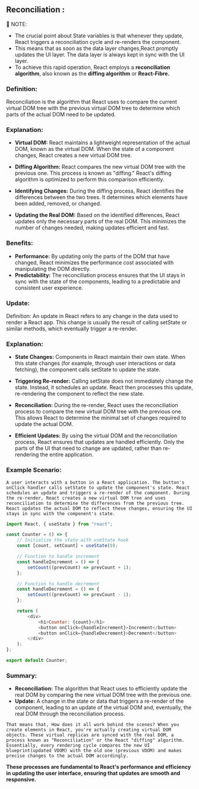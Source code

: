 ## Reconciliation :

📢 NOTE:

-   The crucial point about State variables is that whenever they update, React triggers a reconciliation cycle and re-renders the component.
-   This means that as soon as the data layer changes,React promptly updates the UI layer. The data layer is always kept in sync with the UI layer.
-   To achieve this rapid operation, React employs a **reconciliation algorithm**, also known as the **diffing algorithm** or **React-Fibre.**

### Definition:

Reconciliation is the algorithm that React uses to compare the current virtual DOM tree with the previous virtual DOM tree to determine which parts of the actual DOM need to be updated.

### Explanation:

-   **Virtual DOM:** React maintains a lightweight representation of the actual DOM, known as the virtual DOM. When the state of a component changes, React creates a new virtual DOM tree.

-   **Diffing Algorithm:** React compares the new virtual DOM tree with the previous one. This process is known as "diffing." React's diffing algorithm is optimized to perform this comparison efficiently.

-   **Identifying Changes:** During the diffing process, React identifies the differences between the two trees. It determines which elements have been added, removed, or changed.

-   **Updating the Real DOM:** Based on the identified differences, React updates only the necessary parts of the real DOM. This minimizes the number of changes needed, making updates efficient and fast.

### Benefits:

-   **Performance:** By updating only the parts of the DOM that have changed, React minimizes the performance cost associated with manipulating the DOM directly.
-   **Predictability:** The reconciliation process ensures that the UI stays in sync with the state of the components, leading to a predictable and consistent user experience.

### Update:

Definition:
An update in React refers to any change in the data used to render a React app. This change is usually the result of calling setState or similar methods, which eventually trigger a re-render.

### Explanation:

-   **State Changes:** Components in React maintain their own state. When this state changes (for example, through user interactions or data fetching), the component calls setState to update the state.

-   **Triggering Re-render:** Calling setState does not immediately change the state. Instead, it schedules an update. React then processes this update, re-rendering the component to reflect the new state.

-   **Reconciliation:** During the re-render, React uses the reconciliation process to compare the new virtual DOM tree with the previous one. This allows React to determine the minimal set of changes required to update the actual DOM.

-   **Efficient Updates:** By using the virtual DOM and the reconciliation process, React ensures that updates are handled efficiently. Only the parts of the UI that need to change are updated, rather than re-rendering the entire application.

### Example Scenario:

`A user interacts with a button in a React application.
The button's onClick handler calls setState to update the component's state.
React schedules an update and triggers a re-render of the component.
During the re-render, React creates a new virtual DOM tree and uses reconciliation to determine the differences from the previous tree.
React updates the actual DOM to reflect these changes, ensuring the UI stays in sync with the component's state.`

```js
import React, { useState } from "react";

const Counter = () => {
    // Initialize the state with useState hook
    const [count, setCount] = useState(0);

    // Function to handle increment
    const handleIncrement = () => {
        setCount((prevCount) => prevCount + 1);
    };

    // Function to handle decrement
    const handleDecrement = () => {
        setCount((prevCount) => prevCount - 1);
    };

    return (
        <div>
            <h1>Counter: {count}</h1>
            <button onClick={handleIncrement}>Increment</button>
            <button onClick={handleDecrement}>Decrement</button>
        </div>
    );
};

export default Counter;
```

### Summary:

-   **Reconciliation:** The algorithm that React uses to efficiently update the real DOM by comparing the new virtual DOM tree with the previous one.
-   **Update:** A change in the state or data that triggers a re-render of the component, leading to an update of the virtual DOM and, eventually, the real DOM through the reconciliation process.

`That means that, How does it all work behind the scenes?
When you create elements in React, you're actually creating virtual DOM objects. These virtual replicas are synced with the
real DOM, a process known as "Reconciliation" or the React "diffing" algorithm.
Essentially, every rendering cycle compares the new UI blueprint(updated VDOM) with the old one (previous VDOM) and makes
precise changes to the actual DOM accordingly.`

**These processes are fundamental to React's performance and efficiency in updating the user interface, ensuring that updates are smooth and responsive.**
